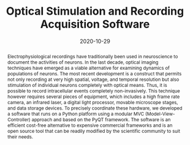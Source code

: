 ---
title: Optical Stimulation and Recording Acquisition Software
event: Neuromatch Conference 3
event_url: https://conference.neuromatch.io/

location: Virtual

summary: Software development for whole optical experiments in-vitro. 
abstract: Electrophysiological recordings have traditionally been used in neuroscience to document the activities of neurons.  In the last decade, optical imaging techniques have emerged as a viable alternative for examining dynamics of populations of neurons. The most recent development is a construct that permits not only recording at very high spatial, voltage, and temporal resolution but also stimulation of individual neurons completely with optical means. Thus, it is possible to record intracellular events completely non-invasively. This technique however requires several pieces of equipment, which includes a high frame rate camera, an infrared laser, a digital light processor, movable microscope stages, and data storage devices. To precisely coordinate these hardware, we developed a software that runs on a Python platform using a  modular MVC (Model-View-Controller) approach and based on the PyQT framework. The software is an efficient cost-free alternative to expensive commercial frameworks and is an open source tool that can be readily modified by the scientific community to suit their needs.

# Talk start and end times.
#   End time can optionally be hidden by prefixing the line with `#`.
date: '2020-10-29'
# date_end: '2030-06-01T15:00:00Z'
all_day: false

# Schedule page publish date (NOT talk date).
# publishDate: '2017-01-01T00:00:00Z'

authors: [jeremy-forest, Alexander Reyes]
tags: [bio-neuro]

# Is this a featured talk? (true/false)
featured: false

image:
  caption: 'Image credit: Jeremy Forest'
  focal_point: Center

# links:
# url_code: ''
url_pdf: /content/static/uploads/slides/Optical_Stimulation_and_Recording_Acquisition_Software.pdf
# url_slides: ''
url_video: 'https://www.youtube.com/watch?v=8RJ1QGrF__c&t=684s'

# Markdown Slides (optional).
#   Associate this talk with Markdown slides.
#   Simply enter your slide deck's filename without extension.
#   E.g. `slides = "example-slides"` references `content/slides/example-slides.md`.
#   Otherwise, set `slides = ""`.
# slides: 

# Projects (optional).
#   Associate this post with one or more of your projects.
#   Simply enter your project's folder or file name without extension.
#   E.g. `projects = ["internal-project"]` references `content/project/deep-learning/index.md`.
#   Otherwise, set `projects = []`.
projects:
  - Biological Neurosciences
---